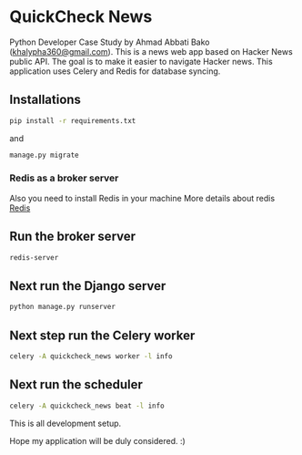 # QuickCheck News 
Python Developer Case Study by Ahmad Abbati Bako (khalypha360@gmail.com). This is a news web app based on Hacker News public API.
The goal is to make it easier to navigate Hacker news. This application uses Celery and Redis for database syncing.

## Installations
```bash
pip install -r requirements.txt 
```
and
```bash
manage.py migrate
``` 

### Redis as a broker server 
Also you need to install Redis in your machine 
More details about redis [Redis](https://redis.io/)

## Run the broker server 
```bash
redis-server
```

## Next run the Django server
```bash
python manage.py runserver
``` 

## Next step run the Celery worker 
```bash
celery -A quickcheck_news worker -l info
```

## Next run the scheduler 
```bash
celery -A quickcheck_news beat -l info
```
This is all development setup.

Hope my application will be duly considered. :)
